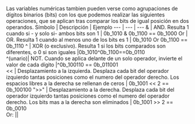 Las variables numéricas tambien pueden verse como agrupaciones de dígitos binarios (bits) con los que podemos realizar las siguientes operaciones, que se aplican tras comparar los bits de igual posición en dos operandos.
Símbolo | Descripción | Ejemplo
---     | ---         | ---
&       | AND. Resulta 1 cuando si - y solo si- ambos bits son 1              | 0b_1010 & 0b_1100 == 0b_1000
Or      | OR. Resulta 1 cuando al menos uno de los bits es 1            | 0b_1010 Or 0b_1100 == 0b_1110 
^       | XOR (o exclusivo). Resulta 1 si los bits comparados son diferentes, o 0 si son iguales |0b_1010^0b_1100==0b_0110     
^(unario)| NOT. Cuando se aplica delante de un solo operador, invierte el valor de cada dígito |^0b_100110 == 0b_011001         
<< | Desplazamiento a la izquierda. Desplaza cada bit del operador izquierdo tantas posiciones como el numero del operador derecho. Los espacios libres a la derecha se rellenan de ceros | 0b_1001 << 2 == 0b_100100
">>" | Desplazamiento a la derecha. Desplaza cada bit del operador izquierdo tantas posiciones como el numero del operador derecho. Los bits mas a la derecha son eliminados | 0b_1001 >> 2 == 0b_0010  
Or: || 
      
